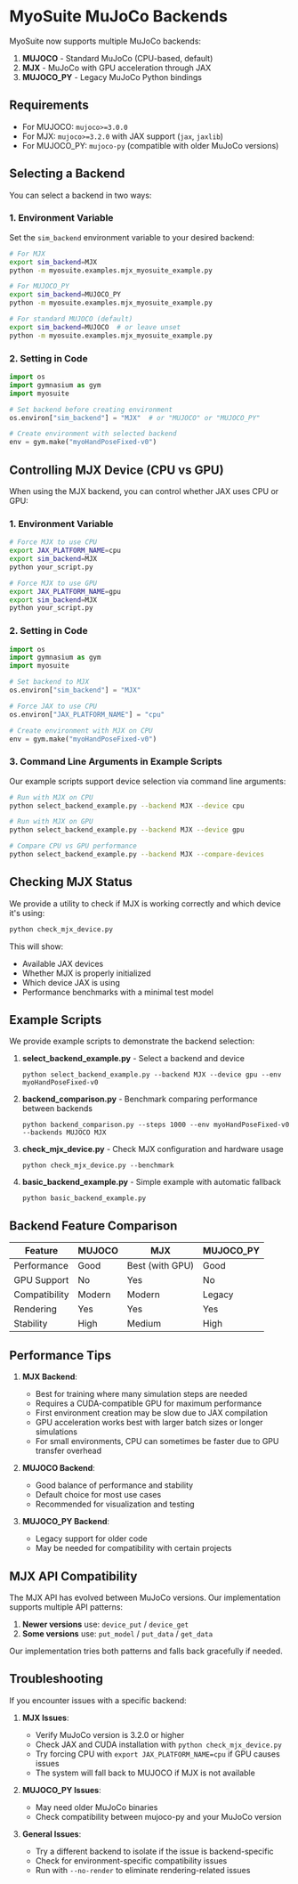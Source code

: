 # MyoSuite MuJoCo Backends

MyoSuite now supports multiple MuJoCo backends:

1. **MUJOCO** - Standard MuJoCo (CPU-based, default)
2. **MJX** - MuJoCo with GPU acceleration through JAX
3. **MUJOCO_PY** - Legacy MuJoCo Python bindings

## Requirements

- For MUJOCO: `mujoco>=3.0.0`
- For MJX: `mujoco>=3.2.0` with JAX support (`jax`, `jaxlib`)
- For MUJOCO_PY: `mujoco-py` (compatible with older MuJoCo versions)

## Selecting a Backend

You can select a backend in two ways:

### 1. Environment Variable

Set the `sim_backend` environment variable to your desired backend:

```bash
# For MJX
export sim_backend=MJX
python -m myosuite.examples.mjx_myosuite_example.py

# For MUJOCO_PY
export sim_backend=MUJOCO_PY
python -m myosuite.examples.mjx_myosuite_example.py

# For standard MUJOCO (default)
export sim_backend=MUJOCO  # or leave unset
python -m myosuite.examples.mjx_myosuite_example.py
```

### 2. Setting in Code

```python
import os
import gymnasium as gym
import myosuite

# Set backend before creating environment
os.environ["sim_backend"] = "MJX"  # or "MUJOCO" or "MUJOCO_PY"

# Create environment with selected backend
env = gym.make("myoHandPoseFixed-v0")
```

## Controlling MJX Device (CPU vs GPU)

When using the MJX backend, you can control whether JAX uses CPU or GPU:

### 1. Environment Variable

```bash
# Force MJX to use CPU
export JAX_PLATFORM_NAME=cpu
export sim_backend=MJX
python your_script.py

# Force MJX to use GPU
export JAX_PLATFORM_NAME=gpu
export sim_backend=MJX
python your_script.py
```

### 2. Setting in Code

```python
import os
import gymnasium as gym
import myosuite

# Set backend to MJX
os.environ["sim_backend"] = "MJX"

# Force JAX to use CPU
os.environ["JAX_PLATFORM_NAME"] = "cpu"

# Create environment with MJX on CPU
env = gym.make("myoHandPoseFixed-v0")
```

### 3. Command Line Arguments in Example Scripts

Our example scripts support device selection via command line arguments:

```bash
# Run with MJX on CPU
python select_backend_example.py --backend MJX --device cpu

# Run with MJX on GPU
python select_backend_example.py --backend MJX --device gpu

# Compare CPU vs GPU performance
python select_backend_example.py --backend MJX --compare-devices
```

## Checking MJX Status

We provide a utility to check if MJX is working correctly and which device it's using:

```bash
python check_mjx_device.py
```

This will show:
- Available JAX devices
- Whether MJX is properly initialized 
- Which device JAX is using
- Performance benchmarks with a minimal test model

## Example Scripts

We provide example scripts to demonstrate the backend selection:

1. **select_backend_example.py** - Select a backend and device
   ```
   python select_backend_example.py --backend MJX --device gpu --env myoHandPoseFixed-v0
   ```

2. **backend_comparison.py** - Benchmark comparing performance between backends
   ```
   python backend_comparison.py --steps 1000 --env myoHandPoseFixed-v0 --backends MUJOCO MJX
   ```

3. **check_mjx_device.py** - Check MJX configuration and hardware usage
   ```
   python check_mjx_device.py --benchmark
   ```

4. **basic_backend_example.py** - Simple example with automatic fallback
   ```
   python basic_backend_example.py
   ```

## Backend Feature Comparison

| Feature | MUJOCO | MJX | MUJOCO_PY |
|---------|--------|-----|-----------|
| Performance | Good | Best (with GPU) | Good |
| GPU Support | No | Yes | No |
| Compatibility | Modern | Modern | Legacy |
| Rendering | Yes | Yes | Yes |
| Stability | High | Medium | High |

## Performance Tips

1. **MJX Backend**:
   - Best for training where many simulation steps are needed
   - Requires a CUDA-compatible GPU for maximum performance
   - First environment creation may be slow due to JAX compilation
   - GPU acceleration works best with larger batch sizes or longer simulations
   - For small environments, CPU can sometimes be faster due to GPU transfer overhead

2. **MUJOCO Backend**:
   - Good balance of performance and stability
   - Default choice for most use cases
   - Recommended for visualization and testing

3. **MUJOCO_PY Backend**:
   - Legacy support for older code
   - May be needed for compatibility with certain projects

## MJX API Compatibility

The MJX API has evolved between MuJoCo versions. Our implementation supports multiple API patterns:

1. **Newer versions** use: `device_put` / `device_get`
2. **Some versions** use: `put_model` / `put_data` / `get_data`

Our implementation tries both patterns and falls back gracefully if needed.

## Troubleshooting

If you encounter issues with a specific backend:

1. **MJX Issues**:
   - Verify MuJoCo version is 3.2.0 or higher
   - Check JAX and CUDA installation with `python check_mjx_device.py`
   - Try forcing CPU with `export JAX_PLATFORM_NAME=cpu` if GPU causes issues
   - The system will fall back to MUJOCO if MJX is not available

2. **MUJOCO_PY Issues**:
   - May need older MuJoCo binaries
   - Check compatibility between mujoco-py and your MuJoCo version

3. **General Issues**:
   - Try a different backend to isolate if the issue is backend-specific
   - Check for environment-specific compatibility issues
   - Run with `--no-render` to eliminate rendering-related issues